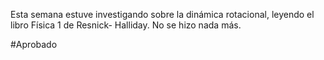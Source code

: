 Esta semana estuve investigando sobre la dinámica rotacional, leyendo el libro Física 1 de Resnick-
Halliday. No se hizo nada más.


#Aprobado
